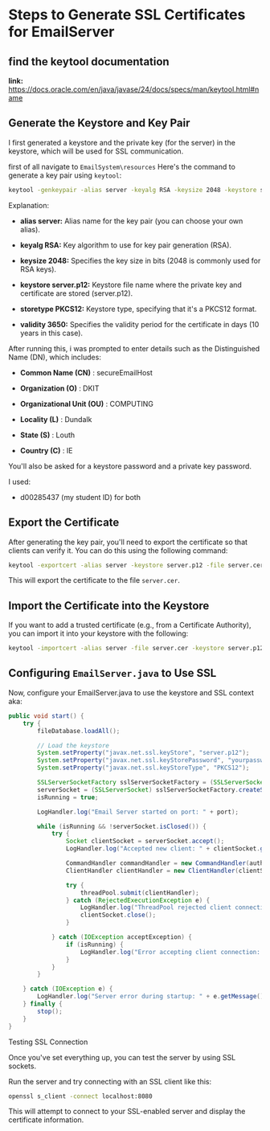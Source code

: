 # Steps to Generate SSL Certificates for EmailServer

## find the keytool documentation
**link:** https://docs.oracle.com/en/java/javase/24/docs/specs/man/keytool.html#name

## Generate the Keystore and Key Pair
I first generated a keystore and the private key (for the server) in the keystore, which will be used for SSL communication.

first of all navigate to `EmailSystem\resources`
Here's the command to generate a key pair using `keytool`:
```bash
keytool -genkeypair -alias server -keyalg RSA -keysize 2048 -keystore server.p12 -storetype PKCS12 -validity 3650
```
Explanation:

- **alias server:** Alias name for the key pair (you can choose your own alias).

- **keyalg RSA:** Key algorithm to use for key pair generation (RSA).

- **keysize 2048:** Specifies the key size in bits (2048 is commonly used for RSA keys).

- **keystore server.p12:** Keystore file name where the private key and certificate are stored (server.p12).

- **storetype PKCS12:** Keystore type, specifying that it's a PKCS12 format.

- **validity 3650:** Specifies the validity period for the certificate in days (10 years in this case).

After running this, i was prompted to enter details such as the Distinguished Name (DN), which includes:

- **Common Name (CN)** : secureEmailHost

- **Organization (O)** : DKIT

- **Organizational Unit (OU)** : COMPUTING

- **Locality (L)** : Dundalk

- **State (S)** : Louth

- **Country (C)** : IE

You'll also be asked for a keystore password and a private key password.

I used:
- d00285437 (my student ID) for both

## Export the Certificate
After generating the key pair, you'll need to export the certificate so that clients can verify it. You can do this using the following command:

```bash
keytool -exportcert -alias server -keystore server.p12 -file server.cer
``` 
This will export the certificate to the file `server.cer`.

## Import the Certificate into the Keystore
If you want to add a trusted certificate (e.g., from a Certificate Authority), you can import it into your keystore with the following:
```bash
keytool -importcert -alias server -file server.cer -keystore server.p12
```
## Configuring `EmailServer.java` to Use SSL
Now, configure your EmailServer.java to use the keystore and SSL context aka:

```java 
public void start() {
    try {
        fileDatabase.loadAll();

        // Load the keystore
        System.setProperty("javax.net.ssl.keyStore", "server.p12");
        System.setProperty("javax.net.ssl.keyStorePassword", "yourpassword");
        System.setProperty("javax.net.ssl.keyStoreType", "PKCS12");

        SSLServerSocketFactory sslServerSocketFactory = (SSLServerSocketFactory) SSLServerSocketFactory.getDefault();
        serverSocket = (SSLServerSocket) sslServerSocketFactory.createServerSocket(port);
        isRunning = true;

        LogHandler.log("Email Server started on port: " + port);

        while (isRunning && !serverSocket.isClosed()) {
            try {
                Socket clientSocket = serverSocket.accept();
                LogHandler.log("Accepted new client: " + clientSocket.getRemoteSocketAddress());

                CommandHandler commandHandler = new CommandHandler(authService, emailService, sessionManager);
                ClientHandler clientHandler = new ClientHandler(clientSocket, commandHandler);

                try {
                    threadPool.submit(clientHandler);
                } catch (RejectedExecutionException e) {
                    LogHandler.log("ThreadPool rejected client connection: " + e.getMessage());
                    clientSocket.close();
                }

            } catch (IOException acceptException) {
                if (isRunning) {
                    LogHandler.log("Error accepting client connection: " + acceptException.getMessage());
                }
            }
        }

    } catch (IOException e) {
        LogHandler.log("Server error during startup: " + e.getMessage());
    } finally {
        stop();
    }
}

```
Testing SSL Connection

Once you've set everything up, you can test the server by using SSL sockets.

Run the server and try connecting with an SSL client like this:
```bash 
openssl s_client -connect localhost:8080
```
This will attempt to connect to your SSL-enabled server and display the certificate information.
